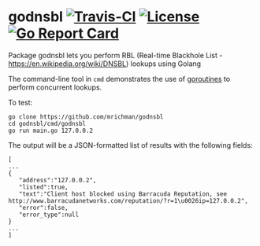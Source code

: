 # godnsbl [![Travis-CI](https://travis-ci.org/mrichman/godnsbl.svg)](https://travis-ci.org/mrichman/godnsbl) [![License](https://img.shields.io/badge/license-MIT-blue.svg)](LICENSE) [![Go Report Card](https://goreportcard.com/badge/github.com/mrichman/godnsbl)](https://goreportcard.com/report/github.com/mrichman/godnsbl)

Package godnsbl lets you perform RBL (Real-time Blackhole List - https://en.wikipedia.org/wiki/DNSBL)
lookups using Golang

The command-line tool in `cmd` demonstrates the use of [goroutines](https://tour.golang.org/concurrency/1) to perform concurrent lookups.

To test:

```
go clone https://github.com/mrichman/godnsbl
cd godnsbl/cmd/godnsbl
go run main.go 127.0.0.2
```

The output will be a JSON-formatted list of results with the following fields:

```
[
...
{
   "address":"127.0.0.2",
   "listed":true,
   "text":"Client host blocked using Barracuda Reputation, see http://www.barracudanetworks.com/reputation/?r=1\u0026ip=127.0.0.2",
   "error":false,
   "error_type":null
}
...
]
```
